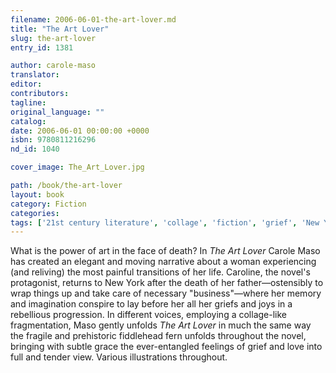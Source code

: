```yaml
---
filename: 2006-06-01-the-art-lover.md
title: "The Art Lover"
slug: the-art-lover
entry_id: 1381

author: carole-maso
translator: 
editor: 
contributors: 
tagline: 
original_language: ""
catalog: 
date: 2006-06-01 00:00:00 +0000 
isbn: 9780811216296
nd_id: 1040

cover_image: The_Art_Lover.jpg

path: /book/the-art-lover
layout: book
category: Fiction
categories: 
tags: ['21st century literature', 'collage', 'fiction', 'grief', 'New York']
---
```

What is the power of art in the face of death? In *The Art Lover* Carole Maso has created an elegant and moving narrative about a woman experiencing (and reliving) the most painful transitions of her life. Caroline, the novel's protagonist, returns to New York after the death of her father—ostensibly to wrap things up and take care of necessary "business"—where her memory and imagination conspire to lay before her all her griefs and joys in a rebellious progression. In different voices, employing a collage-like fragmentation, Maso gently unfolds *The Art Lover* in much the same way the fragile and prehistoric fiddlehead fern unfolds throughout the novel, bringing with subtle grace the ever-entangled feelings of grief and love into full and tender view. Various illustrations throughout.






